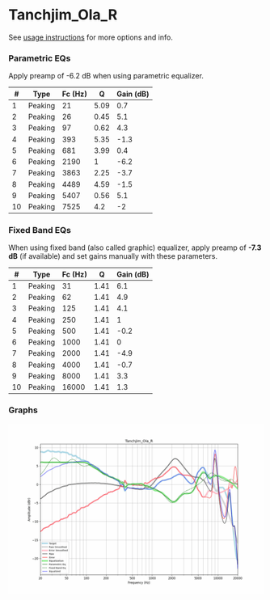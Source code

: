 # Tanchjim_Ola_R
See [usage instructions](https://github.com/jaakkopasanen/AutoEq#usage) for more options and info.

### Parametric EQs
Apply preamp of -6.2 dB when using parametric equalizer.

|   # | Type    |   Fc (Hz) |    Q |   Gain (dB) |
|-----|---------|-----------|------|-------------|
|   1 | Peaking |        21 | 5.09 |         0.7 |
|   2 | Peaking |        26 | 0.45 |         5.1 |
|   3 | Peaking |        97 | 0.62 |         4.3 |
|   4 | Peaking |       393 | 5.35 |        -1.3 |
|   5 | Peaking |       681 | 3.99 |         0.4 |
|   6 | Peaking |      2190 | 1    |        -6.2 |
|   7 | Peaking |      3863 | 2.25 |        -3.7 |
|   8 | Peaking |      4489 | 4.59 |        -1.5 |
|   9 | Peaking |      5407 | 0.56 |         5.1 |
|  10 | Peaking |      7525 | 4.2  |        -2   |

### Fixed Band EQs
When using fixed band (also called graphic) equalizer, apply preamp of **-7.3 dB** (if available) and set gains manually with these parameters.

|   # | Type    |   Fc (Hz) |    Q |   Gain (dB) |
|-----|---------|-----------|------|-------------|
|   1 | Peaking |        31 | 1.41 |         6.1 |
|   2 | Peaking |        62 | 1.41 |         4.9 |
|   3 | Peaking |       125 | 1.41 |         4.1 |
|   4 | Peaking |       250 | 1.41 |         1   |
|   5 | Peaking |       500 | 1.41 |        -0.2 |
|   6 | Peaking |      1000 | 1.41 |         0   |
|   7 | Peaking |      2000 | 1.41 |        -4.9 |
|   8 | Peaking |      4000 | 1.41 |        -0.7 |
|   9 | Peaking |      8000 | 1.41 |         3.3 |
|  10 | Peaking |     16000 | 1.41 |         1.3 |

### Graphs
![](./Tanchjim_Ola_R.png)
